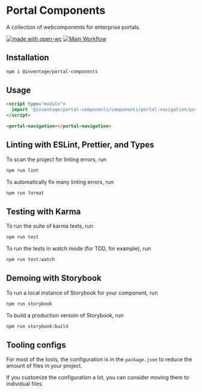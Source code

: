 # Portal Components

A collection of webcomponents for enterprise portals.

[![made with open-wc](https://img.shields.io/badge/made%20with-open--wc-%23217ff9)](https://open-wc.org)
[![Main Workflow](https://github.com/inventage/portal-components/workflows/Main%20Workflow/badge.svg)](https://github.com/inventage/portal-components/actions?query=workflow%3A"Main+Workflow")

## Installation

```bash
npm i @inventage/portal-components
```

## Usage

```html
<script type="module">
  import '@inventage/portal-components/components/portal-navigation/portal-navigation.js';
</script>

<portal-navigation></portal-navigation>
```

## Linting with ESLint, Prettier, and Types

To scan the project for linting errors, run

```bash
npm run lint
```

To automatically fix many linting errors, run

```bash
npm run format
```

## Testing with Karma

To run the suite of karma tests, run

```bash
npm run test
```

To run the tests in watch mode (for TDD, for example), run

```bash
npm run test:watch
```

## Demoing with Storybook

To run a local instance of Storybook for your component, run

```bash
npm run storybook
```

To build a production version of Storybook, run

```bash
npm run storybook:build
```

## Tooling configs

For most of the tools, the configuration is in the `package.json` to reduce the amount of files in your project.

If you customize the configuration a lot, you can consider moving them to individual files.
